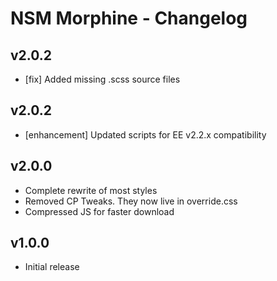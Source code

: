 NSM Morphine - Changelog
========================

v2.0.2
------

* [fix] Added missing .scss source files

v2.0.2
------

* [enhancement] Updated scripts for EE v2.2.x compatibility

v2.0.0
------

* Complete rewrite of most styles
* Removed CP Tweaks. They now live in override.css
* Compressed JS for faster download

v1.0.0
------

* Initial release